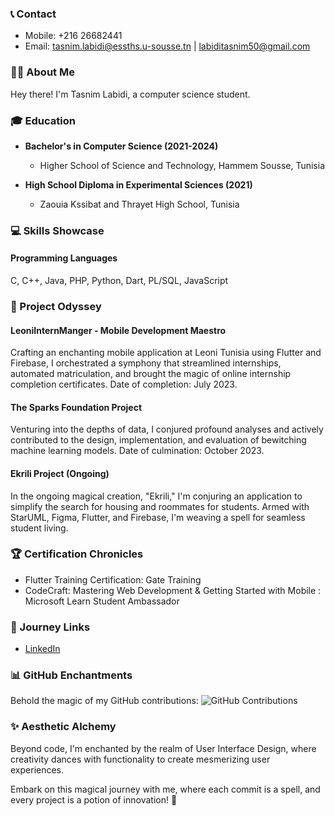 
### 📞 Contact
- Mobile: +216 26682441
- Email: tasnim.labidi@essths.u-sousse.tn | labiditasnim50@gmail.com

### 👩‍💻 About Me
Hey there! I'm Tasnim Labidi, a computer science student.

### 🎓 Education
- **Bachelor's in Computer Science (2021-2024)**
  - Higher School of Science and Technology, Hammem Sousse, Tunisia

- **High School Diploma in Experimental Sciences (2021)**
  - Zaouia Kssibat and Thrayet High School, Tunisia

### 💻 Skills Showcase
#### Programming Languages
C, C++, Java, PHP, Python, Dart, PL/SQL, JavaScript



### 🚀 Project Odyssey
#### LeoniInternManger - Mobile Development Maestro
Crafting an enchanting mobile application at Leoni Tunisia using Flutter and Firebase, I orchestrated a symphony that streamlined internships, automated matriculation, and brought the magic of online internship completion certificates. Date of completion: July 2023.

#### The Sparks Foundation Project 
Venturing into the depths of data, I conjured profound analyses and actively contributed to the design, implementation, and evaluation of bewitching machine learning models. Date of culmination: October 2023.

#### Ekrili Project (Ongoing)
In the ongoing magical creation, "Ekrili," I'm conjuring an application to simplify the search for housing and roommates for students. Armed with StarUML, Figma, Flutter, and Firebase, I'm weaving a spell for seamless student living.

### 🏆 Certification Chronicles
- Flutter Training Certification: Gate Training
- CodeCraft: Mastering Web Development & Getting Started with Mobile : Microsoft Learn Student Ambassador

### 🔗 Journey Links
- [LinkedIn](https://www.linkedin.com/in/tasnimlabidi-59140a240/)

### 📊 GitHub Enchantments
Behold the magic of my GitHub contributions: ![GitHub Contributions](https://img.shields.io/github/commit-activity/m/taasniim/taasniim?style=flat-square)

### ✨ Aesthetic Alchemy
Beyond code, I'm enchanted by the realm of User Interface Design, where creativity dances with functionality to create mesmerizing user experiences.

Embark on this magical journey with me, where each commit is a spell, and every project is a potion of innovation! 🌟
